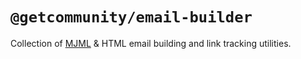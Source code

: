 # `@getcommunity/email-builder`

Collection of [MJML](https://mjml.io/) & HTML email building and link tracking utilities.
